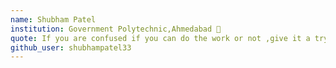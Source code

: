 ```yaml
---
name: Shubham Patel 
institution: Government Polytechnic,Ahmedabad 🚩
quote: If you are confused if you can do the work or not ,give it a try and then only you will know if you succeed or fail in it . 
github_user: shubhampatel33
---
```

